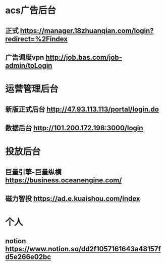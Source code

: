 # acs广告后台
## 正式 <https://manager.18zhuanqian.com/login?redirect=%2Findex>


## 广告调度vpn <http://job.bas.com/job-admin/toLogin>

# 运营管理后台
## 新版正式后台 <http://47.93.113.113/portal/login.do>

## 数据后台 <http://101.200.172.198:3000/login>

# 投放后台
## 巨量引擎-巨量纵横 <https://business.oceanengine.com/>

## 磁力智投 <https://ad.e.kuaishou.com/index>

# 个人
## notion <https://www.notion.so/dd2f1057161643a48157fd5e266e02bc>
